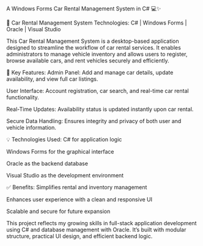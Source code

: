 
A Windows Forms Car Rental Management System in C# 💻✨

🚗 Car Rental Management System
Technologies: C# | Windows Forms | Oracle | Visual Studio

This Car Rental Management System is a desktop-based application designed to streamline the workflow of car rental services. It enables administrators to manage vehicle inventory and allows users to register, browse available cars, and rent vehicles securely and efficiently.

🔑 Key Features:
Admin Panel: Add and manage car details, update availability, and view full car listings.

User Interface: Account registration, car search, and real-time car rental functionality.

Real-Time Updates: Availability status is updated instantly upon car rental.

Secure Data Handling: Ensures integrity and privacy of both user and vehicle information.

💡 Technologies Used:
C# for application logic

Windows Forms for the graphical interface

Oracle as the backend database

Visual Studio as the development environment

✅ Benefits:
Simplifies rental and inventory management

Enhances user experience with a clean and responsive UI

Scalable and secure for future expansion

This project reflects my growing skills in full-stack application development using C# and database management with Oracle. It’s built with modular structure, practical UI design, and efficient backend logic.
